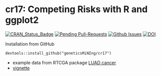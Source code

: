 # cr17: Competing Risks with R and ggplot2

[![CRAN_Status_Badge](http://www.r-pkg.org/badges/version/cr17)](https://cran.r-project.org/package=cr17)
[![Pending Pull-Requests](http://githubbadges.herokuapp.com/geneticsMiNIng/cr17/pulls.svg)](https://github.com/geneticsMiNIng/cr17/pulls)
[![Github Issues](http://githubbadges.herokuapp.com/geneticsMiNIng/cr17/issues.svg)](https://github.com/geneticsMiNIng/cr17/issues)
[![DOI](https://zenodo.org/badge/93325297.svg)](https://zenodo.org/badge/latestdoi/93325297)

Installation from GitHub

```
devtools::install_github("geneticsMiNIng/cr17")
```

* example data from RTCGA package [LUAD cancer](https://github.com/geneticsMiNIng/cr07/blob/master/materials/getLUADdata.R)
* [vignette](https://rawgit.com/geneticsMiNIng/cr17/master/vignettes/vignette.html)
